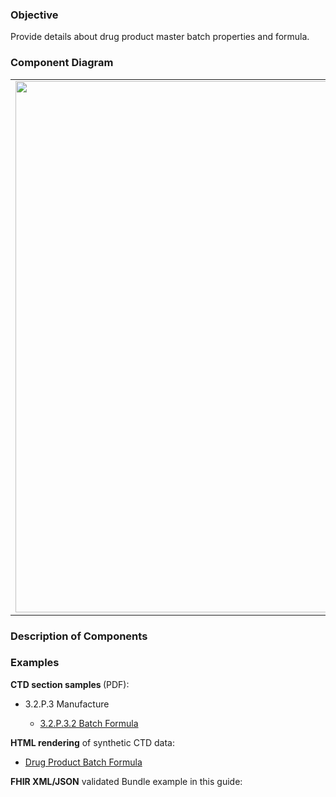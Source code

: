 ### Objective
Provide details about drug product master batch properties and formula.

### Component Diagram
<table>
<tr><td><img src="fhir-logo-www.png" width="850"/></td></tr>
</table>
 
### Description of Components


### Examples
<html>
<body>
<p><b>CTD section samples </b> (PDF):</p>
<ul>
<li>3.2.P.3 Manufacture</li>
<ul><li><a href="https://github.com/HL7/uv-dx-pq/raw/master/input/examples-pdf/3.2.S.7.3_Stability_Data.pdf ">3.2.P.3.2 Batch Formula</a></li></ul>
</ul>
<p><b>HTML rendering</b> of synthetic CTD data:</p>
<ul><li><a href="batch_formula_rend_p.html">Drug Product Batch Formula</a> </li></ul>

<p><b>FHIR XML/JSON</b> validated Bundle example in this guide:</p>

</body>
</html>